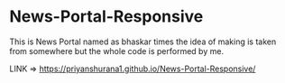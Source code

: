 # News-Portal-Responsive
This is News Portal named as bhaskar times the idea of making is taken from somewhere but the whole code is performed by me.

LINK => https://priyanshurana1.github.io/News-Portal-Responsive/
